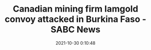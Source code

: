 ---
"title": "Canadian mining firm Iamgold convoy attacked in Burkina Faso - SABC News"
"date": "2021-10-30 0:10:48"
"feed_name": "GOOGLENEWSMINING"
"feed_website": "https://news.google.com/search?q=mining%2Bincident&hl=en-US&gl=US&ceid=US:en"
"feed_rss": "https://news.google.com/rss/search?q=mining%2Bincident&hl=en-US&gl=US&ceid=US:en"
"link": "https://www.sabcnews.com/sabcnews/canadian-mining-firm-iamgold-convoy-attacked-in-burkina-faso/"
"source": "{'href': 'https://www.sabcnews.com', 'title': 'SABC News'}"
"file": "_posts/2021-1-1-31a4760e952a6d85b65e45f5efbe4220f21cf808.md"
"accident": "0"
"drilling": "0"
"dead": "0"
"injured": "0"
"arrested": "0"
"place": "unknown place"
"where": "unknown site"
"causes": "unknown"
"place_uri": "unknown place"
---